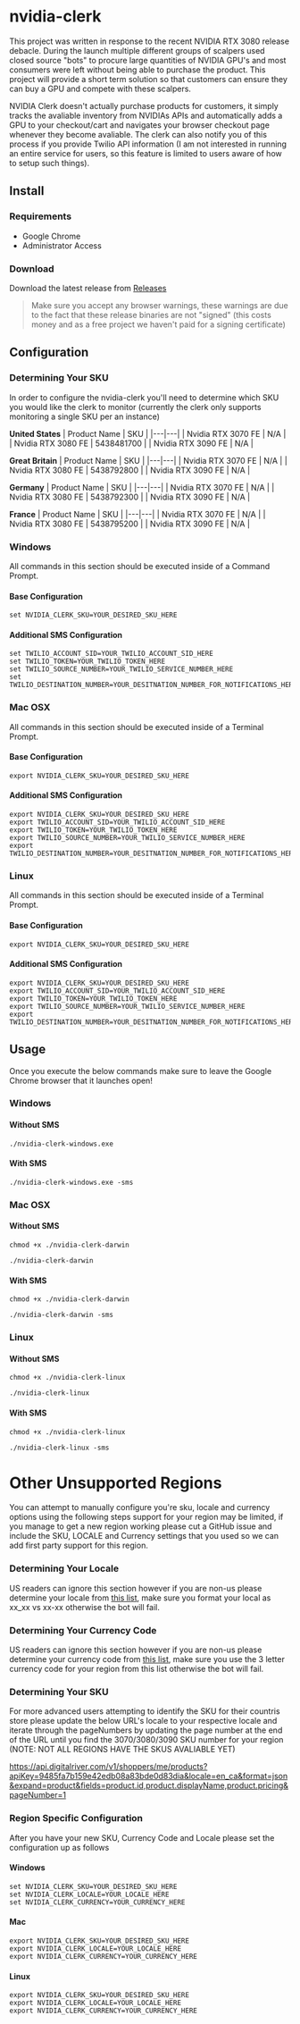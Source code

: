 # nvidia-clerk

This project was written in response to the recent NVIDIA RTX 3080 release debacle. During the launch multiple different groups of scalpers used
closed source "bots" to procure large quantities of NVIDIA GPU's and most consumers were left without being able to purchase the product. This 
project will provide a short term solution so that customers can ensure they can buy a GPU and compete with these scalpers.

NVIDIA Clerk doesn't actually purchase products for customers, it simply tracks the avaliable inventory from NVIDIAs APIs and automatically adds a GPU
to your checkout/cart and navigates your browser checkout page whenever they become avaliable. The clerk can also notify you of this process if you provide
Twilio API information (I am not interested in running an entire service for users, so this feature is limited to users aware of how to setup
such things).

## Install

### Requirements

* Google Chrome
* Administrator Access

### Download

Download the latest release from [Releases](https://github.com/ianmarmour/nvidia-clerk/releases/latest) 
> Make sure you accept any browser warnings, these warnings are due to the fact that these release binaries are not "signed" (this costs money and as a free project
we haven't paid for a signing certificate)

## Configuration

### Determining Your SKU

In order to configure the nvidia-clerk you'll need to determine which SKU you would like the clerk to monitor (currently the clerk only supports monitoring a
single SKU per an instance)

**United States**
| Product Name | SKU |
|---|---|
| Nvidia RTX 3070 FE  | N/A |
| Nvidia RTX 3080 FE  | 5438481700 |
| Nvidia RTX 3090 FE  | N/A |

**Great Britain**
| Product Name | SKU |
|---|---|
| Nvidia RTX 3070 FE  | N/A |
| Nvidia RTX 3080 FE  | 5438792800 |
| Nvidia RTX 3090 FE  | N/A |

**Germany**
| Product Name | SKU |
|---|---|
| Nvidia RTX 3070 FE  | N/A |
| Nvidia RTX 3080 FE  | 5438792300 |
| Nvidia RTX 3090 FE  | N/A |

**France**
| Product Name | SKU |
|---|---|
| Nvidia RTX 3070 FE  | N/A |
| Nvidia RTX 3080 FE  | 5438795200 |
| Nvidia RTX 3090 FE  | N/A |

### Windows

All commands in this section should be executed inside of a Command Prompt.

#### Base Configuration
```
set NVIDIA_CLERK_SKU=YOUR_DESIRED_SKU_HERE
```

#### Additional SMS Configuration
```
set TWILIO_ACCOUNT_SID=YOUR_TWILIO_ACCOUNT_SID_HERE
set TWILIO_TOKEN=YOUR_TWILIO_TOKEN_HERE
set TWILIO_SOURCE_NUMBER=YOUR_TWILIO_SERVICE_NUMBER_HERE
set TWILIO_DESTINATION_NUMBER=YOUR_DESITNATION_NUMBER_FOR_NOTIFICATIONS_HERE
```

### Mac OSX

All commands in this section should be executed inside of a Terminal Prompt.

#### Base Configuration
```
export NVIDIA_CLERK_SKU=YOUR_DESIRED_SKU_HERE
```

#### Additional SMS Configuration
```
export NVIDIA_CLERK_SKU=YOUR_DESIRED_SKU_HERE
export TWILIO_ACCOUNT_SID=YOUR_TWILIO_ACCOUNT_SID_HERE
export TWILIO_TOKEN=YOUR_TWILIO_TOKEN_HERE
export TWILIO_SOURCE_NUMBER=YOUR_TWILIO_SERVICE_NUMBER_HERE
export TWILIO_DESTINATION_NUMBER=YOUR_DESITNATION_NUMBER_FOR_NOTIFICATIONS_HERE
```

### Linux

All commands in this section should be executed inside of a Terminal Prompt.

#### Base Configuration
```
export NVIDIA_CLERK_SKU=YOUR_DESIRED_SKU_HERE
```

#### Additional SMS Configuration
```
export NVIDIA_CLERK_SKU=YOUR_DESIRED_SKU_HERE
export TWILIO_ACCOUNT_SID=YOUR_TWILIO_ACCOUNT_SID_HERE
export TWILIO_TOKEN=YOUR_TWILIO_TOKEN_HERE
export TWILIO_SOURCE_NUMBER=YOUR_TWILIO_SERVICE_NUMBER_HERE
export TWILIO_DESTINATION_NUMBER=YOUR_DESITNATION_NUMBER_FOR_NOTIFICATIONS_HERE
```

## Usage

Once you execute the below commands make sure to leave the Google Chrome browser that it launches open!

### Windows

#### Without SMS
```
./nvidia-clerk-windows.exe
```

#### With SMS
```
./nvidia-clerk-windows.exe -sms
```

### Mac OSX

#### Without SMS
```
chmod +x ./nvidia-clerk-darwin

./nvidia-clerk-darwin
```

#### With SMS
```
chmod +x ./nvidia-clerk-darwin

./nvidia-clerk-darwin -sms
```

### Linux

#### Without SMS
```
chmod +x ./nvidia-clerk-linux

./nvidia-clerk-linux
```

#### With SMS
```
chmod +x ./nvidia-clerk-linux

./nvidia-clerk-linux -sms
```


# Other Unsupported Regions

You can attempt to manually configure you're sku, locale and currency options using the following steps support for your region may be limited, if you manage to get a new region working please cut a GitHub issue and include the SKU, LOCALE and Currency settings that you used so we can add first party support for this region.

### Determining Your Locale

US readers can ignore this section however if you are non-us please determine your locale from [this list](https://www.science.co.il/language/Locale-codes.php), make sure you format your local as xx_xx vs xx-xx otherwise the bot will fail.

### Determining Your Currency Code

US readers can ignore this section however if you are non-us please determine your currency code from [this list](https://www.iban.com/currency-codes), make sure you use the 3 letter currency code for your region from this list otherwise the bot will fail.

### Determining Your SKU 

For more advanced users attempting to identify the SKU for their countris store please update the below URL's locale to your respective locale and iterate through the pageNumbers by updating the page number at the end of the URL until you find the 3070/3080/3090 SKU number for your region (NOTE: NOT ALL REGIONS HAVE THE SKUS AVALIABLE YET)

https://api.digitalriver.com/v1/shoppers/me/products?apiKey=9485fa7b159e42edb08a83bde0d83dia&locale=en_ca&format=json&expand=product&fields=product.id,product.displayName,product.pricing&pageNumber=1

### Region Specific Configuration

After you have your new SKU, Currency Code and Locale please set the configuration up as follows

#### Windows

```
set NVIDIA_CLERK_SKU=YOUR_DESIRED_SKU_HERE
set NVIDIA_CLERK_LOCALE=YOUR_LOCALE_HERE
set NVIDIA_CLERK_CURRENCY=YOUR_CURRENCY_HERE
```

#### Mac

```
export NVIDIA_CLERK_SKU=YOUR_DESIRED_SKU_HERE
export NVIDIA_CLERK_LOCALE=YOUR_LOCALE_HERE
export NVIDIA_CLERK_CURRENCY=YOUR_CURRENCY_HERE
```

#### Linux

```
export NVIDIA_CLERK_SKU=YOUR_DESIRED_SKU_HERE
export NVIDIA_CLERK_LOCALE=YOUR_LOCALE_HERE
export NVIDIA_CLERK_CURRENCY=YOUR_CURRENCY_HERE
```
